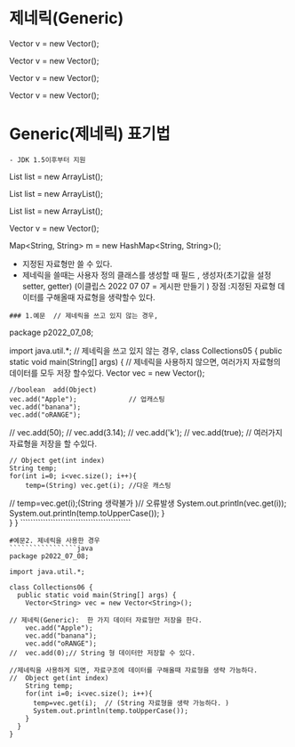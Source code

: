 # 제네릭(Generic)

Vector  v = new Vector();

Vector<String>  v = new Vector<String>();

Vector<Integer>  v = new Vector<Integer>();

Vector<Double>  v = new Vector<Double>();


# Generic(제네릭) 표기법
    - JDK 1.5이후부터 지원

  List<String> list = new ArrayList<String>();

  List<Integer> list = new ArrayList<Integer>();

  List<Double> list = new ArrayList<Double>();

  Vector<String>  v =  new Vector<String>();

  Map<String, String> m = new  HashMap<String, String>();

* 지정된 자료형만 쓸 수 있다. 
* 제네릭을 쓸때는 사용자 정의 클래스를 생성할 때 
필드 , 생성자(초기값을 설정 setter, getter) 
(이클립스 2022 07 07 = 게시판 만들기 )
장점 :지정된 자료형 데이터를 구해올때 자료형을 생략할수 있다.
`````````````
### 1.예문  // 제네릭을 쓰고 있지 않는 경우,
````````````````````
package p2022_07_08;

import java.util.*;
// 제네릭을 쓰고 있지 않는 경우,
class Collections05 {
  public static void main(String[] args) {
// 제네릭을 사용하지 않으면, 여러가지 자료형의 데이터를 모두 저장 할수있다. 
    Vector vec = new Vector();
    
    //boolean  add(Object)
	vec.add("Apple");             // 업캐스팅 
    vec.add("banana");
	vec.add("oRANGE");
//	vec.add(50);
//	vec.add(3.14);
//	vec.add('k');
//	vec.add(true);    // 여러가지 자료형을 저장을 할 수있다. 

	// Object get(int index)
	String temp;
    for(int i=0; i<vec.size(); i++){
		temp=(String) vec.get(i); //다운 캐스팅
//		temp=vec.get(i);(String 생략불가 )// 오류발생
		System.out.println(vec.get(i));
		System.out.println(temp.toUpperCase());
	}    
  } 
}                                            ````````````````````````````````````````````                               
```````````````````````````````
#예문2. 제네릭을 사용한 경우 
`````````````````java
package p2022_07_08;

import java.util.*;

class Collections06 {
  public static void main(String[] args) {
    Vector<String> vec = new Vector<String>();

// 제네릭(Generic):  한 가지 데이터 자료형만 저장을 한다.     
	vec.add("Apple");
    vec.add("banana");
	vec.add("oRANGE");
//	vec.add(0);// String 형 데이터만 저장할 수 있다. 
	
//제네릭을 사용하게 되면, 자료구조에 데이터를 구해올때 자료형을 생략 가능하다.	
//	Object get(int index)
	String temp;
    for(int i=0; i<vec.size(); i++){
      temp=vec.get(i);  // (String 자료형을 생략 가능하다. )
      System.out.println(temp.toUpperCase());
    }
  } 
}                                                                                           

